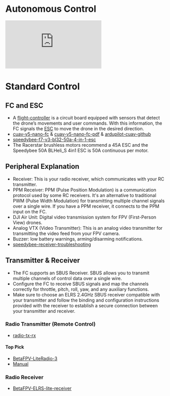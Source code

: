 # Autonomous Control
![README.md](https://github.com/MichaelThamm/autonomous-drone/blob/main/sub-systems/control-system/autonomous-control/README.md)

# Standard Control
## FC and ESC
* A [flight-controller](https://oscarliang.com/flight-controller-explained/#Flight-Controller-What-it-is-and-How-it-Works) is a circuit board equipped with sensors that detect the drone’s movements and user commands. With this information, the FC signals the [ESC](https://oscarliang.com/esc/) to move the drone in the desired direction.
* [cuav-v5-nano-fc](https://ardupilot.org/copter/docs/common-cuav-v5nano-overview.html) & [cuav-v5-nano-fc-pdf](http://manual.cuav.net/V5-nano.pdf) & [ardupilot-cuav-github](https://github.com/ArduPilot/Schematics/tree/master/CUAV)
* [speedybee-f7-v3-bl32-50a-4-in-1-esc](https://www.speedybee.com/speedybee-f7-v3-bl32-50a-4-in-1-esc/#Manual)
* The Racerstar brushless motors recommend a 45A ESC and the Speedybee 50A BLHeli_S 4in1 ESC is 50A continuous per motor.

## Peripheral Explanation
* Receiver: This is your radio receiver, which communicates with your RC transmitter.
* PPM Receiver: PPM (Pulse Position Modulation) is a communication protocol used by some RC receivers. It's an alternative to traditional PWM (Pulse Width Modulation) for transmitting multiple channel signals over a single wire. If you have a PPM receiver, it connects to the PPM input on the FC.
* DJI Air Unit: Digital video transmission system for FPV (First-Person View) drones.
* Analog VTX (Video Transmitter): This is an analog video transmitter for transmitting the video feed from your FPV camera.
* Buzzer: low battery warnings, arming/disarming notifications.
* [speedybee-receiver-troubleshooting](https://speedybee.zendesk.com/hc/en-us/articles/13971551993243-How-to-set-up-your-receiver-in-Betaflight-configurator-on-SpeedyBee-F7-V3-flight-controller-)

## Transmitter & Receiver
* The FC supports an SBUS Receiver. SBUS allows you to transmit multiple channels of control data over a single wire.
* Configure the FC to receive SBUS signals and map the channels correctly for throttle, pitch, roll, yaw, and any auxiliary functions.
* Make sure to choose an ELRS 2.4GHz SBUS receiver compatible with your transmitter and follow the binding and configuration instructions provided with the receiver to establish a secure connection between your transmitter and receiver.
### Radio Transmitter (Remote Control)
* [radio-tx-rx](https://oscarliang.com/radio-transmitter/)
#### Top Pick
* [BetaFPV-LiteRadio-3](https://betafpv.com/products/literadio-3-radio-transmitter)
* [Manual](https://manuals.plus/betafpv/literadio-3-radio-transmitter-manual#axzz8CFUM5o3S)
### Radio Receiver
* [BetaFPV-ELRS-lite-receiver](https://www.drone-fpv-racer.com/en/elrs-lite-receiver-by-betafpv-9218.html#/10019-antenna-tower_antenna)